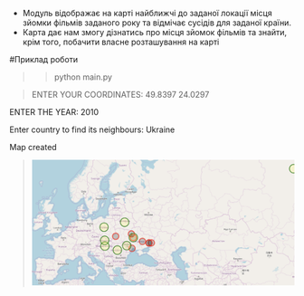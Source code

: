 - Модуль відображає на карті найближчі до заданої локації місця
зйомки фільмів заданого року та відмічає сусідів для заданої країни.
- Карта дає нам змогу дізнатись про місця зйомок фільмів та знайти, крім того, побачити власне розташування на карті
 
#Приклад роботи

>>python main.py
 
>ENTER YOUR COORDINATES: 49.8397 24.0297

ENTER THE YEAR: 2010
 
Enter country to find its neighbours: Ukraine

Map created
>![Alt text](result.png?raw=true)
